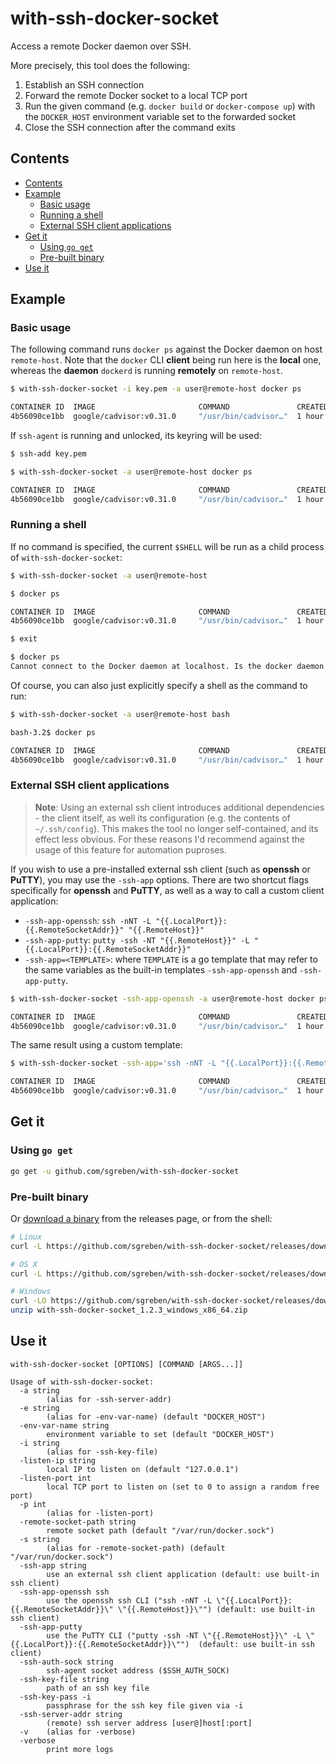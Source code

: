 # with-ssh-docker-socket

Access a remote Docker daemon over SSH.

More precisely, this tool does the following:

1. Establish an SSH connection
2. Forward the remote Docker socket to a local TCP port
3. Run the given command (e.g. `docker build` or `docker-compose up`) with the `DOCKER_HOST` environment variable set to the forwarded socket
4. Close the SSH connection after the command exits

## Contents

- [Contents](#contents)
- [Example](#example)
  - [Basic usage](#basic-usage)
  - [Running a shell](#running-a-shell)
  - [External SSH client applications](#external-ssh-client-applications)
- [Get it](#get-it)
  - [Using `go get`](#using-go-get)
  - [Pre-built binary](#pre-built-binary)
- [Use it](#use-it)

## Example

### Basic usage

The following command runs `docker ps` against the Docker daemon on host `remote-host`.
Note that the `docker` CLI **client** being run here is the **local** one, whereas the **daemon** `dockerd` is running **remotely** on `remote-host`.

```sh
$ with-ssh-docker-socket -i key.pem -a user@remote-host docker ps
```
```sh
CONTAINER ID  IMAGE                       COMMAND               CREATED      STATUS
4b56090ce1bb  google/cadvisor:v0.31.0     "/usr/bin/cadvisor…"  1 hour ago   Up 1 hour
```

If `ssh-agent` is running and unlocked, its keyring will be used:
```sh
$ ssh-add key.pem
```
```sh
$ with-ssh-docker-socket -a user@remote-host docker ps
```
```sh
CONTAINER ID  IMAGE                       COMMAND               CREATED      STATUS
4b56090ce1bb  google/cadvisor:v0.31.0     "/usr/bin/cadvisor…"  1 hour ago   Up 1 hour
```

### Running a shell

If no command is specified, the current `$SHELL` will be run as a child process of `with-ssh-docker-socket`:
```sh
$ with-ssh-docker-socket -a user@remote-host
```
```sh
$ docker ps
```
```sh
CONTAINER ID  IMAGE                       COMMAND               CREATED      STATUS
4b56090ce1bb  google/cadvisor:v0.31.0     "/usr/bin/cadvisor…"  1 hour ago   Up 1 hour
```
```sh
$ exit
```
```sh
$ docker ps
Cannot connect to the Docker daemon at localhost. Is the docker daemon running?
```

Of course, you can also just explicitly specify a shell as the command to run:
```sh
$ with-ssh-docker-socket -a user@remote-host bash
```
```sh
bash-3.2$ docker ps
```
```sh
CONTAINER ID  IMAGE                       COMMAND               CREATED      STATUS
4b56090ce1bb  google/cadvisor:v0.31.0     "/usr/bin/cadvisor…"  1 hour ago   Up 1 hour
```

### External SSH client applications

> **Note**: Using an external ssh client introduces additional dependencies - the client itself, as well its configuration (e.g. the contents of `~/.ssh/config`). This makes the tool no longer self-contained, and its effect less obvious. For these reasons I'd recommend against the usage of this feature for automation puproses.

If you wish to use a pre-installed external ssh client (such as **openssh** or **PuTTY**), you may use the `-ssh-app` options. There are two shortcut flags specifically for **openssh** and **PuTTY**, as well as a way to call a custom client application:

- `-ssh-app-openssh`: `ssh -nNT -L "{{.LocalPort}}:{{.RemoteSocketAddr}}" "{{.RemoteHost}}"`
- `-ssh-app-putty`: `putty -ssh -NT "{{.RemoteHost}}" -L "{{.LocalPort}}:{{.RemoteSocketAddr}}"`
- `-ssh-app=<TEMPLATE>`: where `TEMPLATE` is a go template that may refer to the same variables as the built-in templates `-ssh-app-openssh` and `-ssh-app-putty`.

```sh
$ with-ssh-docker-socket -ssh-app-openssh -a user@remote-host docker ps
```
```sh
CONTAINER ID  IMAGE                       COMMAND               CREATED      STATUS
4b56090ce1bb  google/cadvisor:v0.31.0     "/usr/bin/cadvisor…"  1 hour ago   Up 1 hour
```

The same result using a custom template:

```sh
$ with-ssh-docker-socket -ssh-app='ssh -nNT -L "{{.LocalPort}}:{{.RemoteSocketAddr}}" "{{.RemoteHost}}"' -a user@remote-host docker ps
```
```sh
CONTAINER ID  IMAGE                       COMMAND               CREATED      STATUS
4b56090ce1bb  google/cadvisor:v0.31.0     "/usr/bin/cadvisor…"  1 hour ago   Up 1 hour
```

## Get it

### Using `go get`

```sh
go get -u github.com/sgreben/with-ssh-docker-socket
```

### Pre-built binary

Or [download a binary](https://github.com/sgreben/with-ssh-docker-socket/releases/latest) from the releases page, or from the shell:

```sh
# Linux
curl -L https://github.com/sgreben/with-ssh-docker-socket/releases/download/1.2.3/with-ssh-docker-socket_1.2.3_linux_x86_64.tar.gz | tar xz

# OS X
curl -L https://github.com/sgreben/with-ssh-docker-socket/releases/download/1.2.3/with-ssh-docker-socket_1.2.3_osx_x86_64.tar.gz | tar xz

# Windows
curl -LO https://github.com/sgreben/with-ssh-docker-socket/releases/download/1.2.3/with-ssh-docker-socket_1.2.3_windows_x86_64.zip
unzip with-ssh-docker-socket_1.2.3_windows_x86_64.zip
```

## Use it

```text
with-ssh-docker-socket [OPTIONS] [COMMAND [ARGS...]]
```

```text
Usage of with-ssh-docker-socket:
  -a string
    	(alias for -ssh-server-addr)
  -e string
    	(alias for -env-var-name) (default "DOCKER_HOST")
  -env-var-name string
    	environment variable to set (default "DOCKER_HOST")
  -i string
    	(alias for -ssh-key-file)
  -listen-ip string
    	local IP to listen on (default "127.0.0.1")
  -listen-port int
    	local TCP port to listen on (set to 0 to assign a random free port)
  -p int
    	(alias for -listen-port)
  -remote-socket-path string
    	remote socket path (default "/var/run/docker.sock")
  -s string
    	(alias for -remote-socket-path) (default "/var/run/docker.sock")
  -ssh-app string
    	use an external ssh client application (default: use built-in ssh client)
  -ssh-app-openssh ssh
    	use the openssh ssh CLI ("ssh -nNT -L \"{{.LocalPort}}:{{.RemoteSocketAddr}}\" \"{{.RemoteHost}}\"") (default: use built-in ssh client)
  -ssh-app-putty
    	use the PuTTY CLI ("putty -ssh -NT \"{{.RemoteHost}}\" -L \"{{.LocalPort}}:{{.RemoteSocketAddr}}\"")  (default: use built-in ssh client)
  -ssh-auth-sock string
    	ssh-agent socket address ($SSH_AUTH_SOCK)
  -ssh-key-file string
    	path of an ssh key file
  -ssh-key-pass -i
    	passphrase for the ssh key file given via -i
  -ssh-server-addr string
    	(remote) ssh server address [user@]host[:port]
  -v	(alias for -verbose)
  -verbose
    	print more logs
```
